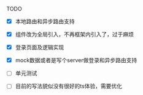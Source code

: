 TODO

- [x] 本地路由和异步路由支持
- [x] 组件改为全局引入，不再框架内引入了，过于麻烦
- [x] 登录页面及逻辑实现
- [x] mock数据或者是写个server做登录和异步路由支持
- [ ] 单元测试
- [ ] 目前的写法貌似没有很好的ts体验，需要优化

